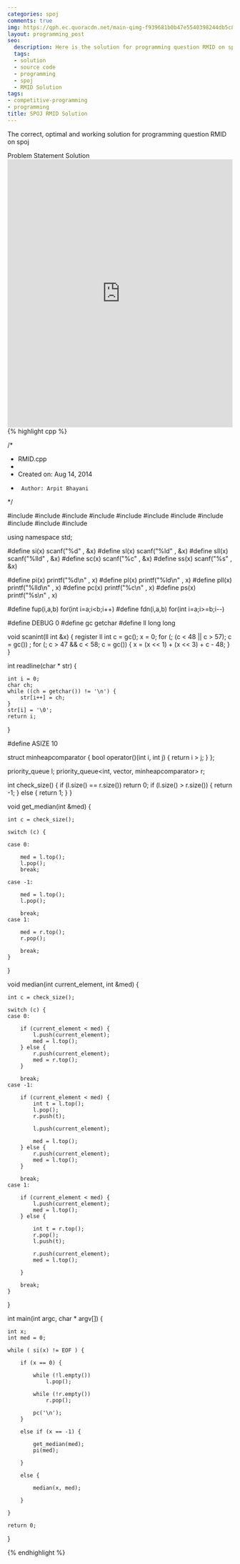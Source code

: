 ```yaml
---
categories: spoj
comments: true
img: https://qph.ec.quoracdn.net/main-qimg-f939681b0b47e5540398244db5c8966f?convert_to_webp=true
layout: programming_post
seo:
  description: Here is the solution for programming question RMID on spoj
  tags:
  - solution
  - source code
  - programming
  - spoj
  - RMID Solution
tags:
- competitive-programming
- programming
title: SPOJ RMID Solution
---
```

The correct, optimal and working solution for programming question RMID on spoj

<div class="ui secondary pointing large menu">
  <a class="grey item" data-tab="problem-statement">
    Problem Statement
  </a>
  <a class="active item grey" data-tab="solution">
    Solution
  </a>
</div>
<div class="ui bottom attached tab" data-tab="problem-statement">
    <iframe src="http://www.spoj.com/problems/RMID/" width="100%" height="600px" style="overflow: scroll; border: none;"></iframe>
</div>
<div class="ui bottom attached active tab" data-tab="solution">
{% highlight cpp %}

/*
 * RMID.cpp
 *
 *  Created on: Aug 14, 2014
 *      Author: Arpit Bhayani
 */

#include <map>
#include <set>
#include <cstring>
#include <stack>
#include <vector>
#include <queue>
#include <list>
#include <cstdio>
#include <cstdlib>
#include <iostream>
#include <climits>

using namespace std;

#define si(x) scanf("%d" , &x)
#define sl(x) scanf("%ld" , &x)
#define sll(x) scanf("%lld" , &x)
#define sc(x) scanf("%c" , &x)
#define ss(x) scanf("%s" , &x)

#define pi(x) printf("%d\n" , x)
#define pl(x) printf("%ld\n" , x)
#define pll(x) printf("%lld\n" , x)
#define pc(x) printf("%c\n" , x)
#define ps(x) printf("%s\n" , x)

#define fup(i,a,b) for(int i=a;i<b;i++)
#define fdn(i,a,b) for(int i=a;i>=b;i--)

#define DEBUG 0
#define gc getchar
#define ll long long

void scanint(ll int &x) {
	register ll int c = gc();
	x = 0;
	for (; (c < 48 || c > 57); c = gc())
		;
	for (; c > 47 && c < 58; c = gc()) {
		x = (x << 1) + (x << 3) + c - 48;
	}
}

int readline(char * str) {

	int i = 0;
	char ch;
	while ((ch = getchar()) != '\n') {
		str[i++] = ch;
	}
	str[i] = '\0';
	return i;
}

#define ASIZE 10

struct minheapcomparator {
	bool operator()(int i, int j) {
		return i > j;
	}
};

priority_queue<int> l;
priority_queue<int, vector<int>, minheapcomparator> r;

int check_size() {
	if (l.size() == r.size())
		return 0;
	if (l.size() > r.size()) {
		return -1;
	} else {
		return 1;
	}
}

void get_median(int &med) {

	int c = check_size();

	switch (c) {

	case 0:

		med = l.top();
		l.pop();
		break;

	case -1:

		med = l.top();
		l.pop();

		break;
	case 1:

		med = r.top();
		r.pop();

		break;
	}

}

void median(int current_element, int &med) {

	int c = check_size();

	switch (c) {
	case 0:

		if (current_element < med) {
			l.push(current_element);
			med = l.top();
		} else {
			r.push(current_element);
			med = r.top();
		}

		break;
	case -1:

		if (current_element < med) {
			int t = l.top();
			l.pop();
			r.push(t);

			l.push(current_element);

			med = l.top();
		} else {
			r.push(current_element);
			med = l.top();
		}

		break;
	case 1:

		if (current_element < med) {
			l.push(current_element);
			med = l.top();
		} else {

			int t = r.top();
			r.pop();
			l.push(t);

			r.push(current_element);
			med = l.top();

		}

		break;
	}

}

int main(int argc, char * argv[]) {

	int x;
	int med = 0;

	while ( si(x) != EOF ) {

		if (x == 0) {

			while (!l.empty())
				l.pop();

			while (!r.empty())
				r.pop();

			pc('\n');
		}

		else if (x == -1) {

			get_median(med);
			pi(med);

		}

		else {

			median(x, med);

		}

	}

	return 0;
}


{% endhighlight %}
</div>
